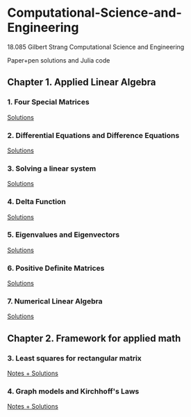 # Computational-Science-and-Engineering

18.085 Gilbert Strang Computational Science and Engineering

Paper+pen solutions and Julia code

## Chapter 1. Applied Linear Algebra

### 1. Four Special Matrices

[Solutions](https://github.com/nickovchinnikov/Computational-Science-and-Engineering/tree/master/1.AppliedLInearAlgebra/1.FourSpecialMatrices/ProblemSet)

### 2. Differential Equations and Difference Equations

[Solutions](https://github.com/nickovchinnikov/Computational-Science-and-Engineering/tree/master/1.AppliedLInearAlgebra/2.DifferentialEqnsAndDifferenceEqns/ProblemSet)

### 3. Solving a linear system

[Solutions](https://github.com/nickovchinnikov/Computational-Science-and-Engineering/tree/master/1.AppliedLInearAlgebra/3.SolvingALinearSystem)

### 4. Delta Function

[Solutions](https://github.com/nickovchinnikov/Computational-Science-and-Engineering/tree/master/1.AppliedLInearAlgebra/4.DeltaFunction)

### 5. Eigenvalues and Eigenvectors

[Solutions](https://github.com/nickovchinnikov/Computational-Science-and-Engineering/tree/master/1.AppliedLInearAlgebra/5.EigenvaluesAndEigenvectors)

### 6. Positive Definite Matrices

[Solutions](https://github.com/nickovchinnikov/Computational-Science-and-Engineering/tree/master/1.AppliedLInearAlgebra/6.PositiveDefiniteMatrices)

### 7. Numerical Linear Algebra

[Solutions](https://github.com/nickovchinnikov/Computational-Science-and-Engineering/tree/master/1.AppliedLInearAlgebra/7.NumericalLinearAlgebra)

## Chapter 2. Framework for applied math

### 3. Least squares for rectangular matrix

[Notes + Solutions](https://github.com/nickovchinnikov/Computational-Science-and-Engineering/tree/master/2.FrameworkForAppliedMath/3.LeastSquaresForRectangularMatrix)

### 4. Graph models and Kirchhoff's Laws

[Notes + Solutions](https://github.com/nickovchinnikov/Computational-Science-and-Engineering/tree/master/2.FrameworkForAppliedMath/4.GraphModelsAndKirchhoffsLaws)